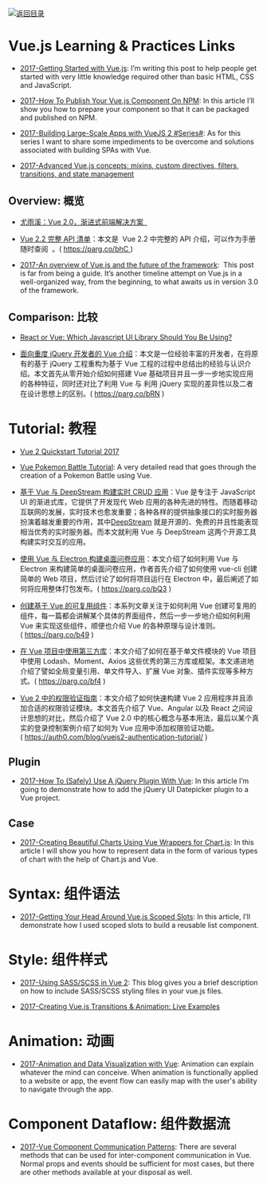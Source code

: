 [![返回目录](https://user-images.githubusercontent.com/5803001/38079637-ff0abcf0-3371-11e8-9b76-ad651620afc7.jpg)](https://github.com/wxyyxc1992/Awesome-Links)

# Vue.js  Learning & Practices Links

* [2017-Getting Started with Vue.js](https://sabe.io/tutorials/getting-started-with-vue-js): I’m writing this post to help people get started with very little knowledge required other than basic HTML, CSS and JavaScript.

* [2017-How To Publish Your Vue.js Component On NPM](https://parg.co/UbD): In this article I’ll show you how to prepare your component so that it can be packaged and published on NPM.

* [2017-Building Large-Scale Apps with VueJS 2 #Series#](https://parg.co/Ulw): As for this series I want to share some impediments to be overcome and solutions associated with building SPAs with Vue.

* [2017-Advanced Vue.js concepts: mixins, custom directives, filters, transitions, and state management](https://parg.co/UA1)

## Overview: 概览

* [尤雨溪：Vue 2.0，渐进式前端解决方案  ](http://mp.weixin.qq.com/s?__biz=MzIwNjQwMzUwMQ==&mid=2247484393&idx=1&sn=142b8e37dfc94de07be211607e468030&chksm=9723612ba054e83db6622a891287af119bb63708f1b7a09aed9149d846c9428ad5abbb822294&mpshare=1&scene=1&srcid=1026nSmSxkHsYaHtIq00c09T#rd)

- [Vue 2.2 完整 API 清单](https://parg.co/bhC)：本文是  Vue 2.2 中完整的 API 介绍，可以作为手册随时查阅  。( https://parg.co/bhC )

* [2017-An overview of Vue.js and the future of the framework](https://parg.co/UmG):  This post is far from being a guide. It’s another timeline attempt on Vue.js in a well-organized way, from the beginning, to what awaits us in version 3.0 of the framework.

## Comparison: 比较

* [React or Vue: Which Javascript UI Library Should You Be Using?](https://medium.com/js-dojo/react-or-vue-which-javascript-ui-library-should-you-be-using-543a383608d#.cq7hef3um)

- [面向重度 jQuery 开发者的 Vue 介绍](https://parg.co/bRN)：本文是一位经验丰富的开发者，在将原有的基于 jQuery 工程重构为基于 Vue 工程的过程中总结出的经验与认识介绍。本文首先从零开始介绍如何搭建 Vue 基础项目并且一步一步地实现应用的各种特征，同时还对比了利用 Vue 与 利用 jQuery 实现的差异性以及二者在设计思想上的区别。( https://parg.co/bRN )

# Tutorial: 教程

* [Vue 2 Quickstart Tutorial 2017](https://medium.com/@s_eschweiler/vue-js-2-quickstart-tutorial-2017-246195cfbdd2#.x0l9g6j9r)

* [Vue Pokemon Battle Tutorial](https://medium.com/coding-artist/vue-js-pokemon-battle-tutorial-380cd72eb681#.x8wnb4s0f): A very detailed read that goes through the creation of a Pokemon Battle using Vue.

- [基于 Vue 与 DeepStream 构建实时 CRUD 应用](https://scotch.io/tutorials/build-a-realtime-crud-app-with-vue-deepstream)：Vue 是专注于 JavaScript UI 的渐进式库，它提供了开发现代 Web 应用的各种先进的特性。而随着移动互联网的发展，实时技术也愈发重要；各种各样的提供抽象接口的实时服务器扮演着越发重要的作用，其中[DeepStream](https://deepstream.io/) 就是开源的、免费的并且性能表现相当优秀的实时服务器。而本文就利用 Vue 与 DeepStream 这两个开源工具构建实时交互的应用。

- [使用 Vue 与 Electron 构建桌面问卷应用](https://parg.co/bQ3)：本文介绍了如何利用 Vue 与 Electron 来构建简单的桌面问卷应用，作者首先介绍了如何使用 vue-cli 创建简单的 Web 项目，然后讨论了如何将项目运行在 Electron 中，最后阐述了如何将应用整体打包发布。( https://parg.co/bQ3 )

- [创建基于 Vue 的可复用组件](https://parg.co/b49)：本系列文章关注于如何利用 Vue 创建可复用的组件，每一篇都会讲解某个具体的界面组件，然后一步一步地介绍如何利用 Vue 来实现这些组件，顺便也介绍 Vue 的各种原理与设计准则。( https://parg.co/b49 )

* [在 Vue 项目中使用第三方库](https://parg.co/bf4)：本文介绍了如何在基于单文件模块的 Vue 项目中使用 Lodash、Moment、Axios 这些优秀的第三方库或框架。本文递进地介绍了譬如全局变量引用、单文件导入、扩展 Vue 对象、插件实现等多种方式。( https://parg.co/bf4 )

* [Vue 2 中的权限验证指南](https://auth0.com/blog/vuejs2-authentication-tutorial/)：本文介绍了如何快速构建 Vue 2 应用程序并且添加合适的权限验证模块。本文首先介绍了 Vue、Angular 以及 React 之间设计思想的对比，然后介绍了 Vue 2.0 中的核心概念与基本用法，最后以某个真实的登录控制案例介绍了如何为 Vue 应用中添加权限验证功能。( https://auth0.com/blog/vuejs2-authentication-tutorial/ )

## Plugin

* [2017-How To (Safely) Use A jQuery Plugin With Vue](https://parg.co/bgU): In this article I’m going to demonstrate how to add the jQuery UI Datepicker plugin to a Vue project.

## Case

* [2017-Creating Beautiful Charts Using Vue Wrappers for Chart.js](https://www.sitepoint.com/creating-beautiful-charts-vue-chart-js/): In this article I will show you how to represent data in the form of various types of chart with the help of Chart.js and Vue.

# Syntax: 组件语法

* [2017-Getting Your Head Around Vue.js Scoped Slots](https://parg.co/UPK): In this article, I’ll demonstrate how I used scoped slots to build a reusable list component.

# Style: 组件样式

* [2017-Using SASS/SCSS in Vue 2](https://medium.com/@mahesh.ks/using-sass-scss-in-vue-js-2-d472af0facf9): This blog gives you a brief description on how to include SASS/SCSS styling files in your vue.js files.

- [2017-Creating Vue.js Transitions & Animation: Live Examples](https://snipcart.com/blog/vuejs-transitions-animations)

# Animation: 动画

* [2017-Animation and Data Visualization with Vue](https://parg.co/Ud3): Animation can explain whatever the mind can conceive. When animation is functionally applied to a website or app, the event flow can easily map with the user's ability to navigate through the app.

# Component Dataflow: 组件数据流

* [2017-Vue Component Communication Patterns](https://parg.co/bgm): There are several methods that can be used for inter-component communication in Vue. Normal props and events should be sufficient for most cases, but there are other methods available at your disposal as well.
